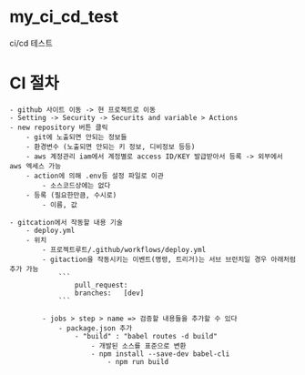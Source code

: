 # my_ci_cd_test
ci/cd 테스트

# CI 절차
    - github 사이트 이동 -> 현 프로젝트로 이동
    - Setting -> Security -> Securits and variable > Actions
    - new repository 버튼 클릭 
        - git에 노출되면 안되는 정보들
        - 환경변수 (노출되면 안되는 키 정보, 디비정보 등등)
        - aws 계정관리 iam에서 계정별로 access ID/KEY 발급받아서 등록 -> 외부에서 aws 엑세스 가능
        - action에 의해 .env등 설정 파일로 이관
            - 소스코드상에는 없다
        - 등록 (필요한만큼, 수시로)
            - 이름, 값

    - gitcation에서 작동할 내용 기술
        - deploy.yml
        - 위치
            - 프로젝트루트/.github/workflows/deploy.yml 
            - gitaction을 작동시키는 이벤트(명령, 트리거)는 서브 브런치일 경우 아래처럼 추가 가능 
                ```
                    pull_request:
                    branches:   [dev]
                ```

            - jobs > step > name => 검증할 내용들을 추가할 수 있다
                - package.json 추가
                    - "build" : "babel routes -d build"
                        - 개발된 소스를 표준으로 변환
                        - npm install --save-dev babel-cli
                            - npm run build